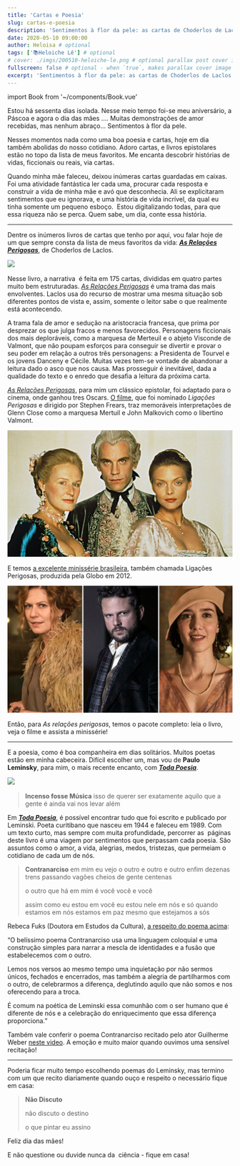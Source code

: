 ```yaml
---
title: 'Cartas e Poesia'
slug: cartas-e-poesia
description: 'Sentimentos à flor da pele: as cartas de Choderlos de Laclos em As Relações Perigosas, e a poesia de Paulo Leminsky em Toda Poesia.'
date: 2020-05-10 09:00:00
author: Heloisa # optional
tags: ['📚Heloiche Lê'] # optional
# cover: ./imgs/200510-heloiche-le.png # optional parallax post cover image
fullscreen: false # optional - when `true`, makes parallax cover image take up full viewport height
excerpt: 'Sentimentos à flor da pele: as cartas de Choderlos de Laclos em As Relações Perigosas, e a poesia de Paulo Leminsky em Toda Poesia.' # optional
---
```


import Book from '~/components/Book.vue'

Estou há sessenta dias isolada. Nesse meio tempo foi-se meu aniversário, a Páscoa e agora o dia das mães …. Muitas demonstrações de amor recebidas, mas nenhum abraço... Sentimentos à flor da pele.

Nesses momentos nada como uma boa poesia e cartas, hoje em dia também abolidas do nosso cotidiano. Adoro cartas, e livros epistolares estão no topo da lista de meus favoritos. Me encanta descobrir histórias de vidas, ficcionais ou reais, via cartas.

Quando minha mãe faleceu, deixou inúmeras cartas guardadas em caixas. Foi uma atividade fantástica ler cada uma, procurar cada resposta e construir a vida de minha mãe e avó que desconhecia. Ali se explicitaram sentimentos que eu ignorava, e uma história de vida incrível, da qual eu tinha somente um pequeno esboço.  Estou digitalizando todas, para que essa riqueza não se perca. Quem sabe, um dia, conte essa história.

---

Dentre os inúmeros livros de cartas que tenho por aqui, vou falar hoje de um que sempre consta da lista de meus favoritos da vida: **_[As Relações Perigosas](https://amzn.to/2SQaq7A)_**, de Choderlos de Laclos.

<book title="As Relações Perigosas" author="Chordelos de Laclos" link="https://amzn.to/2SQaq7A">
<a href="https://www.amazon.com.br/As-rela%C3%A7%C3%B5es-perigosas-Choderlos-Laclos/dp/8563560506/ref=as_li_ss_il?__mk_pt_BR=%C3%85M%C3%85%C5%BD%C3%95%C3%91&crid=1G0ZD1LWB7YCS&keywords=as+relacoes+perigosas&qid=1589136399&sprefix=as+relacoes,aps,226&sr=8-1&linkCode=li3&tag=heloiche01-20&linkId=5ea39f0b824cab48d7dafb126834fcd9&language=pt_BR" target="_blank"><img border="0" src="//ws-na.amazon-adsystem.com/widgets/q?_encoding=UTF8&ASIN=8563560506&Format=_SL250_&ID=AsinImage&MarketPlace=BR&ServiceVersion=20070822&WS=1&tag=heloiche01-20&language=pt_BR" ></a>
</book>

Nesse livro, a narrativa  é feita em 175 cartas, divididas em quatro partes muito bem estruturadas. _[As Relações Perigosas](https://amzn.to/2SQaq7A)_ é uma trama das mais envolventes. Laclos usa do recurso de mostrar uma mesma situação sob diferentes pontos de vista e, assim, somente o leitor sabe o que realmente está acontecendo.

A trama fala de amor e sedução na aristocracia francesa, que prima por desprezar os que julga fracos e menos favorecidos. Personagens ficcionais dos mais deploráveis, como a marquesa de Merteuil e o abjeto Visconde de Valmont, que não poupam esforços para conseguir se divertir e provar o seu poder em relação a outros três personagens: a Presidenta de Tourvel e os jovens Danceny e Cécile. Muitas vezes tem-se vontade de abandonar a leitura dado o asco que nos causa. Mas prosseguir é inevitável, dada a qualidade do texto e o enredo que desafia a leitura da próxima carta.

_[As Relações Perigosas](https://amzn.to/2SQaq7A)_, para mim um clássico epistolar, foi adaptado para o cinema, onde ganhou tres Oscars. [O filme](<https://pt.wikipedia.org/wiki/Liga%C3%A7%C3%B5es_Perigosas_(filme)>), que foi nominado _Ligações Perigosas_ e dirigido por Stephen Frears, traz memoráveis interpretações de Glenn Close como a marquesa Mertuil e John Malkovich como o libertino Valmont.

![](./imgs/relascoes-perigosas-filme.jpg)

E temos [a excelente minissérie brasileira](https://en.wikipedia.org/wiki/Liga%C3%A7%C3%B5es_Perigosas), também chamada Ligações Perigosas, produzida pela Globo em 2012.

![](./imgs/relacoes-perigosas-serie.jpg)

Então, para _As relações perigosas_, temos o pacote completo: leia o livro, veja o filme e assista a minissérie!

---

E a poesia, como é boa companheira em dias solitários. Muitos poetas estão em minha cabeceira. Difícil escolher um, mas vou de **Paulo Leminsky**, para mim, o mais recente encanto, com **_[Toda Poesia](https://amzn.to/2LhkOkB)_**.

<book title="Toda Poesia" author="Paulo Leminsky" link="https://amzn.to/2LhkOkB">
<a href="https://www.amazon.com.br/Toda-poesia-Paulo-Leminski/dp/8535922237/ref=as_li_ss_il?__mk_pt_BR=%C3%85M%C3%85%C5%BD%C3%95%C3%91&crid=SUQJYIYKR7BW&keywords=toda+poesia+paulo+leminski&qid=1589136529&sprefix=toda+poe,aps,225&sr=8-1&linkCode=li3&tag=heloiche01-20&linkId=abf0758c91fc2826c4cd70482902c0d9&language=pt_BR" target="_blank"><img border="0" src="//ws-na.amazon-adsystem.com/widgets/q?_encoding=UTF8&ASIN=8535922237&Format=_SL250_&ID=AsinImage&MarketPlace=BR&ServiceVersion=20070822&WS=1&tag=heloiche01-20&language=pt_BR" ></a>
</book>

> **Incenso fosse Música**
> isso de querer
> ser exatamente aquilo
> que a gente é
> ainda vai
> nos levar além

Em **_[Toda Poesia](https://amzn.to/2LhkOkB)_**, é possível encontrar tudo que foi escrito e publicado por Leminski. Poeta curitibano que nasceu em 1944 e faleceu em 1989. Com um texto curto, mas sempre com muita profundidade, percorrer as  páginas deste livro é uma viagem por sentimentos que perpassam cada poesia. São assuntos como o amor, a vida, alegrias, medos, tristezas, que permeiam o cotidiano de cada um de nós.

> **Contranarciso**
> em mim
> eu vejo o outro
> e outro
> e outro
> enfim dezenas
> trens passando
> vagões cheios de gente
> centenas
>
> o outro
> que há em mim
> é você
> você
> e você
>
> assim como
> eu estou em você
> eu estou nele
> em nós
> e só quando
> estamos em nós
> estamos em paz
> mesmo que estejamos a sós

Rebeca Fuks (Doutora em Estudos da Cultura), [a respeito do poema acima](https://www.culturagenial.com/leminski-melhores-poemas/):

“O belíssimo poema Contranarciso usa uma linguagem coloquial e uma construção simples para narrar a mescla de identidades e a fusão que estabelecemos com o outro.

Lemos nos versos ao mesmo tempo uma inquietação por não sermos únicos, fechados e encerrados, mas também a alegria de partilharmos com o outro, de celebrarmos a diferença, deglutindo aquilo que não somos e nos oferecendo para a troca.

É comum na poética de Leminski essa comunhão com o ser humano que é diferente de nós e a celebração do enriquecimento que essa diferença proporciona.”

Também vale conferir o poema Contranarciso recitado pelo ator Guilherme Weber [neste video](https://youtu.be/cSqiLbeikFU). A emoção e muito maior quando ouvimos uma sensível recitação!

---

Poderia ficar muito tempo escolhendo poemas do Leminsky, mas termino com um que recito diariamente quando ouço e respeito o necessário fique em casa:

> **Não Discuto**
>
> não discuto
> o destino
>
> o que pintar
> eu assino

Feliz dia das mães!

E não questione ou duvide nunca da  ciência - fique em casa!
